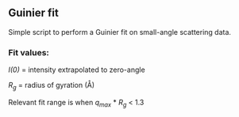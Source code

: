 ## Guinier fit

Simple script to perform a Guinier fit on small-angle scattering data.


### Fit values:

*I(0)* = intensity extrapolated to zero-angle

*R<sub>g</sub>* = radius of gyration (Å)


Relevant fit range is when *q<sub>max</sub>* * *R<sub>g</sub>* < 1.3
